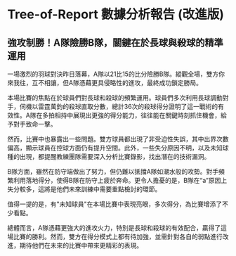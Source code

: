 # Tree-of-Report 數據分析報告 (改進版)

## 強攻制勝！A隊險勝B隊，關鍵在於長球與殺球的精準運用

一場激烈的羽球對決昨日落幕，A隊以21比15的比分險勝B隊。縱觀全場，雙方你來我往，互不相讓，但A隊憑藉更具侵略性的進攻，最終成功鎖定勝局。

本場比賽的焦點在於球員們對長球和殺球的頻繁運用。球員們多次利用長球調動對手，伺機以雷霆萬鈞的殺球直取分數，總計36次的殺球得分證明了這一戰術的有效性。A隊在多拍相持中展現出更強的得分能力，往往能在關鍵時刻抓住機會，給予對手致命一擊。

然而，比賽中也暴露出一些問題。雙方球員都出現了非受迫性失誤，其中出界次數偏高，顯示球員在控球方面仍有提升空間。此外，一些失分原因不明，以及未知球種的出現，都提醒教練團隊需要深入分析比賽錄影，找出潛在的技術漏洞。

B隊方面，雖然在防守端做出了努力，但仍難以抵擋A隊如潮水般的攻勢。對手頻繁利用落地得分，使得B隊在防守上疲於奔命。更令人擔憂的是，B隊在“a”原因上失分較多，這將是他們未來訓練中需要重點檢討的環節。

值得一提的是，有"未知球員"在本場比賽中表現亮眼，多次得分，為比賽增添了不少看點。

總體而言，A隊憑藉更強大的進攻火力，特別是長球和殺球的有效配合，贏得了這場比賽的勝利。然而，雙方在得分模式上都有待加強，並需針對各自的弱點進行改進，期待他們在未來的比賽中帶來更精彩的表現。